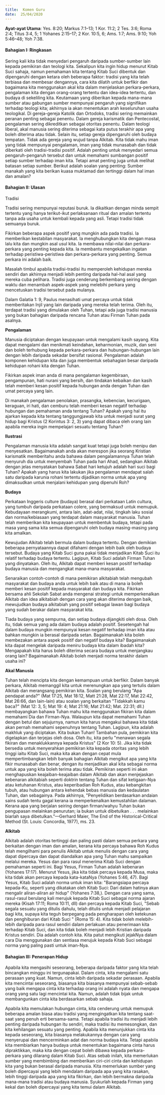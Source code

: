 ```yaml
---
title:  Komen Guru
date:  25/04/2020
---
```


**Ayat-ayat Utama**: Yes. 8:20; Markus 7:1–13; 1 Kor. 11:2; 2 Tes. 3:6; Roma  2:4; Titus 3:4, 5; 1 Yohanes 2:15–17; 2 Kor. 10:5, 6; Ams. 1:7; Ams. 9:10; Yoh 5:46–48; Yoh 7:38.

#### Bahagian I: Ringkasan

Sering kali  kita tidak menyedari pengaruh daripada sumber-sumber lain kepada pemikiran dan teologi kita. Sekalipun kita ingin hidup menurut Kitab Suci sahaja, namun pemahaman kita tentang Kitab Suci dibentuk dan dipengaruhi dengan ketara oleh beberapa faktor: tradisi yang kita telah terbiasa dan membesar dengannya, cara kita dilatih untuk berfikir dan bagaimana kita menggunakan akal kita dalam menjelaskan perkara-perkara, pengalaman kita dengan orang-orang tertentu dan idea-idea tertentu, dan budaya di sekeliling kita. Keutamaan yang diberikan kepada mana-mana sumber atau gabungan sumber mempunyai pengaruh yang signifikan terhadap teologi kita; akhirnya ia akan menentukan arah keseluruhan usaha teologikal. Di gereja-gereja Katolik dan Ortodoks, tradisi sering memainkan peranan penting sebagai penentu. Dalam gereja karismatik dan Pentecostal, pengalaman sering dikreditkan sebagai otoritas penentu. Dalam teologi liberal, akal manusia sering diterima sebagai kata putus terakhir apa yang boleh diterima atau tidak.  Selain itu, setiap gereja dipengaruhi oleh budaya tempatan. Tidak ada gereja yang wujud tanpa Alkitab. Kita tidak mahu iman yang tidak mempunyai pengalaman, iman yang tidak munasabah dan tidak diberkati oleh tradisi-tradisi positif. Adalah penting untuk menyedari semua pengaruh-pengaruh tersebut dan untuk memahami sumbangan positif setiap sumber terhadap iman kita. Tetapi amat penting juga untuk melihat batasan setiap sumber. Berikut adalah soalan yang penting: Sumber manakah yang kita berikan kuasa muktamad dan tertinggi dalam hal iman dan amalan?

#### Bahagian II: Ulasan

Tradisi

Tradisi sering mempunyai reputasi buruk. Ia dikaitkan dengan minda sempit tertentu yang hanya terikut-ikut perlaksanaan ritual dan amalan tertentu tanpa ada usaha untuk kembali kepada yang asli. Tetapi tradisi tidak semuanya buruk.

Fikirkan beberapa aspek positif yang mungkin ada pada tradisi. Ia memberikan  kestabilan masyarakat. Ia menghubungkan kita dengan masa lalu kita dan mungkin asal usul kita. Ia membawa nilai-nilai dan perkara-perkara yang penting kepada kita. Ia membantu mengekalkan ingatan terhadap peristiwa-peristiwa dan perkara-perkara yang penting. Semua perkara ini adalah baik.

Masalah timbul apabila tradisi-tradisi itu memperoleh kehidupan mereka sendiri dan akhirnya menjadi lebih penting daripada hal-hal asal yang mereka cuba pelihara. Tradisi juga cenderung berkembang seiring dengan waktu dan menambah aspek-aspek yang melebihi perkara yang mencetuskan tradisi tersebut pada mulanya.

Dalam Galatia 1: 9, Paulus menasihati umat percaya untuk tidak memberitakan Injil yang lain daripada yang mereka telah terima. Oleh itu, terdapat tradisi yang dimulakan oleh Tuhan, tetapi ada juga tradisi manusia yang bukan bahagian daripada rencana Tuhan atau Firman Tuhan pada asalnya.

**Pengalaman**

Manusia diciptakan dengan keupayaan untuk mengalami kasih sayang. Kita dapat mengalami dan menikmati keindahan, keharmonian, muzik, dan seni dan boleh terhubung kepada perkara-perkara dan hubungan-hubungan lain dengan lebih daripada sekadar bersifat rasional. Pengalaman adalah komponen kehidupan kita dan juga membentuk sebahagian besar daripada kehidupan rohani kita dengan Tuhan.

Fikirkan aspek iman anda di mana pengalaman kegembiraan, pengampunan, hati nurani yang bersih, dan tindakan kebaikan dan kasih telah memberi kesan positif kepada hubungan anda dengan Tuhan dan umat percaya yang lain.

Di manakah pengalaman penolakan, prasangka, kebencian, kecurigaan, keraguan, iri hati, dan cemburu telah memberi kesan negatif terhadap hubungan dan pemahaman anda tentang Tuhan? Apakah yang hal itu ajarkan kepada kita tentang tanggungjawab kita untuk menjadi surat yang hidup bagi Kristus (2 Korintus 3: 2, 3) yang dapat dibaca oleh orang lain apabila mereka ingin mempelajari sesuatu tentang Tuhan?

**Ilustrasi**

Pengalaman manusia kita adalah sangat kuat tetapi juga boleh menipu dan menyesatkan. Bagaimanakah anda akan merespon jika seorang Kristian karismatik  memberitahu anda bahawa dalam pengalamannya Tuhan telah menyuruh dia untuk menyembah Tuhan pada hari Ahad, sedangkan Alkitab dengan jelas menyatakan bahawa Sabat hari ketujuh adalah hari suci bagi Tuhan? Apakah yang harus kita lakukan jika pengalaman mendapat salah satu daripada karunia rohani tertentu dijadikan norma untuk apa yang dimaksudkan untuk menjalani kehidupan yang dipenuhi Roh?

**Budaya**

Perkataan Inggeris culture (budaya) berasal dari perkataan Latin cultura,  yang tumbuh daripada perkataan colere, yang bermaksud untuk memupuk. Kebudayaan merangkumi, antara lain, adat-adat, nilai, tingkah laku sosial dan norma/kebiasaan  yang terdapat dalam masyarakat manusia. Tuhan telah memberikan kita keupayaan untuk membentuk budaya, tetapi pada masa yang sama kita semua dipengaruhi oleh budaya masing-masing yang kita amalkan.

Kewujudan Alkitab telah bermula dalam budaya tertentu. Dengan demikian beberapa pernyataannya dapat difahami dengan lebih baik oleh budaya tersebut.  Budaya yang Kitab Suci guna pakai tidak menjadikan Kitab Suci itu relatif terhadap budaya tertentu. Lagipun, Kitab Suci adalah Firman Tuhan yang dinyatakan. Oleh itu, Alkitab dapat memberi kesan positif terhadap budaya manusia dan mengangkat mana-mana masyarakat.

Senaraikan contoh-contoh di mana pemikiran alkitabiah telah mengubah masyarakat dan budaya anda untuk lebih baik atau di mana ia boleh memberi kesan positif kepada masyarakat dan budaya kita. Fikirkan bersama ahli Sekolah Sabat anda mengenai strategi untuk memperkenalkan Alkitab dan idea alkitabiah dengan cara yang akan diterima dengan baik, mewujudkan budaya alkitabiah yang positif sebagai lawan bagi budaya yang sudah berakar dalam masyarakat kita.

Tiada budaya yang sempurna, dan setiap budaya dijangkiti oleh dosa. Oleh itu, tidak semua yang ada dalam budaya adalah positif. Sesetengah hal dalam budaya mungkin mempunyai kesan negatif terhadap iman kita atau bahkan mungkin ia berasal  daripada setan. Bagaimanakah kita boleh membezakan antara aspek positif dan negatif budaya kita? Bagaimanakah kita dapat mengelak daripada meniru budaya kita dalam ibadah kita? Mengapakah kita harus boleh diterima secara budaya untuk menjangkau orang lain? Bagaimanakah Alkitab boleh menjadi norma terakhir dalam usaha ini?

**Akal Manusia**

Tuhan telah mencipta kita dengan kemampuan untuk berfikir. Dalam banyak perkara, Alkitab memanggil kita untuk merenungkan apa yang tertulis dalam Alkitab dan merangsang pemikiran kita. Soalan yang berulang "Apa pendapat anda?" (Mat 17:25, Mat 18:12, Matt 21:28, Mat 22:17, Mat 22:42, Mat 26:66, dan lain-lain) atau soalan yang berkaitan "Tidakkah kamu baca?" (Mat 12: 3, 5; Mat 19: 4; Mat 21:16; Mat 21:42; Mat. 22:31; dll.) membayangkan bahawa Tuhan  mahu kita menggunakan fikiran kita dalam memahami Dia dan Firman-Nya. Walaupun kita dapat memahami Tuhan dengan betul dan sejujurnya, namun kita harus mengakui bahawa kita tidak akan pernah memahami sepenuhnya tentang Tuhan. Lagipun, kita adalah makhluk yang diciptakan. Kita bukan Tuhan! Tambahan pula, pemikiran kita digelapkan dan terjejas oleh dosa. Oleh itu, kita perlu "menawan segala fikiran dan menaklukkannya kepada Kristus" (2 Kor 10: 5). Jika kita tidak bersedia untuk menyerahkan pemikiran kita kepada otoritas yang lebih tinggi iaitu Kitab Suci, maka kita akan dengan cepat mula mempertimbangkan lebih banyak bahagian Alkitab mengikut apa yang kita fikir munasabah dan benar, dengan itu menjadikan akal kita sebagai norma untuk apa yang kita boleh terima atau tidak. Pemikiran seperti ini akan menghapuskan keajaiban-keajaiban dalam Alkitab dan akan menjejaskan kebenaran alkitabiah seperti doktrin  tentang Tuhan dan sifat ketigaan-Nya atau ketuhanan Kristus, atau keperibadian Roh Kudus, atau kebangkitan tubuh, atau hubungan antara kehendak bebas manusia dan kedaulatan Tuhan, dan sebagainya. Pada akhirnya, "Penyelidikan berdasarkan andaian sains sudah tentu gagal kerana ia memperkenalkan kemustahilan dalaman. Kerana apa yang berjalan seiring dengan firman/wahyu Tuhan bukan pengupasan melainkan penurutan; ia bukan untuk dibetulkan . . . melainkan biarlah saya dibetulkan.”—Gerhard Maier, The End of the Historical-Critical Method (St. Louis: Concordia, 1977), ms. 23.

**Alkitab**

Alkitab adalah otoritas tertinggi dan paling pasti dalam semua perkara yang berkaitan dengan iman dan amalan, kerana kita percaya bahawa Roh Kudus telah mengilhami para penulis Alkitab untuk menulis dengan cara yang dapat dipercaya dan dapat diandalkan apa yang Tuhan mahu sampaikan melalui mereka. Yesus dan para rasul menerima Kitab Suci dengan pemahaman seperti ini. Bagi Yesus, Firman Tuhan adalah kebenaran (Yohanes 17:17). Menurut Yesus, jika kita tidak percaya kepada Musa, maka kita tidak akan percaya kepada kata-kataNya (Yohanes 5:46, 47). Bagi Yesus, Kitab Suci adalah norma untuk iman kita: "Barangsiapa percaya kepada-Ku, seperti yang dikatakan oleh Kitab Suci: Dari dalam hatinya akan mengalir aliran-aliran air hidup" (Yohanes 7:38,). Dengan cara yang sama, rasul-rasul berulang kali merujuk kepada Kitab Suci sebagai norma ajaran mereka (Kisah 17:11; Roma 10:11, dll) dan percaya kepada Kitab Suci, "Sebab segala sesuatu yang ditulis dahulu, telah ditulis untuk menjadi pelajaran bagi kita, supaya kita teguh berpegang pada pengharapan oleh ketekunan dan penghiburan dari Kitab Suci " (Roma 15: 4). Kita tidak boleh melebih-lebih daripada para rasul sendiri dalam perlakuan atau penerimaan  kita terhadap Kitab Suci,  dan kita tidak boleh menjadi lebih Kristian daripada Kristus sendiri. Dia adalah contoh kita. Kita patut mengikuti jejakNya dalam cara Dia menggunakan dan sentiasa merujuk kepada Kitab Suci sebagai norma yang paling pasti untuk iman-Nya.

#### Bahagian III: Penerapan Hidup

Apabila kita mengasihi seseorang, beberapa daripada faktor yang kita telah bincangkan minggu ini tergunapakai. Dalam cinta, kita mengalami satu perasaan yang kuat. Namun, cinta lebih daripada sekadar perasaan. Apabila kita mencintai seseorang, biasanya kita biasanya mempunyai sebab-sebab yang baik  mengapa cinta kita terhadap orang ini adalah nyata dan mengapa orang yang satu lagi mencintai  kita. Namun, adalah tidak bijak untuk membangunkan cinta kita berdasarkan sebab sahaja.

Apabila kita memulakan hubungan cinta, kita cenderung untuk memupuk beberapa amalan biasa atau tradisi yang mengingatkan kita tentang saat-saat yang penuh erti bersama-sama. Tetapi apabila tradisi itu menjadi lebih penting daripada hubungan itu sendiri, maka tradisi itu memesongkan, dan kita  kehilangan sesuatu yang penting. Apabila kita menunjukkan cinta kita kepada seseorang, kita biasanya melakukannya dengan cara yang menyerupai dan mencerminkan adat dan norma budaya kita. Tetapi apabila kita membiarkan hanya budaya untuk menentukan bagaimana cinta harus dipraktikkan, maka kita dengan cepat boleh dibawa kepada perkara-perkara yang dilarang dalam Kitab Suci. Atas sebab inilah, kita memerlukan sumber yang membimbing dan memberikan ciri-ciri cinta dan kehidupan kita yang bukan berasal daripada manusia. Kita memerlukan sumber yang boleh dipercayai yang lebih mendalam daripada apa yang kita rasakan, lebih tinggi daripada apa yang kita fikirkan, dan lebih bermakna daripada mana-mana tradisi atau budaya manusia. Syukurlah kepada Firman yang kekal dan boleh dipercayai yang kita temui dalam Alkitab.
